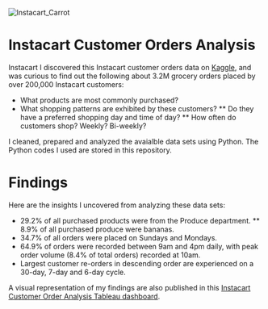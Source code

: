 ![Instacart_Carrot](https://github.com/TyBanky/Instacart-Customer-Orders-Analysis/assets/86164943/1cdcc9d1-34ef-43fa-9d71-57a5106968d7)
# Instacart Customer Orders Analysis
Instacart
I discovered this Instacart customer orders data on [Kaggle](https://www.kaggle.com/c/instacart-market-basket-analysis/data), and was curious to find out the following about 3.2M grocery orders placed by over 200,000 Instacart customers:
* What products are most commonly purchased?
* What shopping patterns are exhibited by these customers?
** Do they have a preferred shopping day and time of day?
** How often do customers shop? Weekly? Bi-weekly?

I cleaned, prepared and analyzed the avaialble data sets using Python. The Python codes I used are stored in this repository.

# Findings
Here are the insights I uncovered from analyzing these data sets:
* 29.2% of all purchased products were from the Produce department.
** 8.9% of all purchased produce were bananas.
* 34.7% of all orders were placed on Sundays and Mondays.
* 64.9% of orders were recorded between 9am and 4pm daily, with peak order volume (8.4% of total orders) recorded at 10am.
* Largest customer re-orders in descending order are experienced on a 30-day, 7-day and 6-day cycle.

A visual representation of my findings are also published in this [Instacart Customer Order Analysis Tableau dashboard](https://public.tableau.com/views/IntacartOrderAnalysis/InstacartCustomerOrderAnalysis?:language=en-GB&:sid=&:display_count=n&:origin=viz_share_link).
